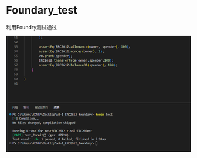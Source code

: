 # Foundary_test

利用Foundry测试通过

![1abca003443cd5196d58a00e72a860e](1abca003443cd5196d58a00e72a860e.png) 

